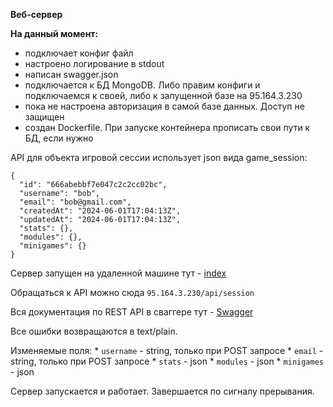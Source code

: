 **Веб-сервер**

**На данный момент:**
* подключает конфиг файл
* настроено логирование в stdout
* написан swagger.json
* подключается к БД MongoDB. Либо правим конфиги и подключаемся к своей, либо к запущенной базе на 95.164.3.230
* пока не настроена авторизация в самой базе данных. Доступ не защищен
* создан Dockerfile. При запуске контейнера прописать свои пути к БД, если нужно

API для объекта игровой сессии использует json вида game_session:

```
{
  "id": "666abebbf7e047c2c2cc02bc",
  "username": "bob",
  "email": "bob@gmail.com",
  "createdAt": "2024-06-01T17:04:13Z",
  "updatedAt": "2024-06-01T17:04:13Z",
  "stats": {},
  "modules": {},
  "minigames": {}
}
```
Сервер запущен на удаленной машине тут - [index](http://95.164.3.230/)

Обращаться к API можно сюда `95.164.3.230/api/session`

Вся документация по REST API в сваггере тут - [Swagger](http://95.164.3.230:5000/)

Все ошибки возвращаются в text/plain.

Изменяемые поля: 
    * `username` - string, только при POST запросе
    * `email` - string, только при POST запросе 
    * `stats` - json
    * `modules` - json
    * `minigames` - json

Сервер запускается и работает. Завершается по сигналу прерывания.
